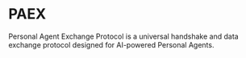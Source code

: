 # PAEX
Personal Agent Exchange Protocol is a universal handshake and data exchange protocol designed for AI-powered Personal Agents.
